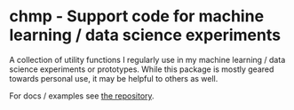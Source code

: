 # chmp - Support code for machine learning / data science experiments

A collection of utility functions I regularly use in my machine learning / data
science experiments or prototypes. While this package is mostly geared towards 
personal use, it may be helpful to others as well.

For docs / examples see [the repository](https://github.com/chmp/misc-exp).
